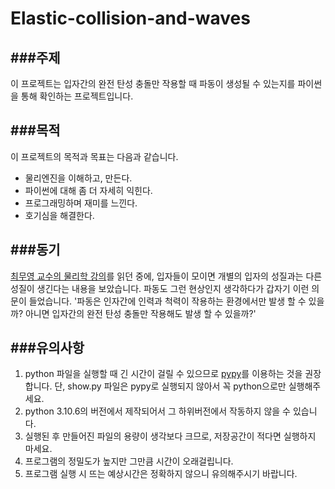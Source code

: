 # Elastic-collision-and-waves
###주제
---
이 프로젝트는 입자간의 완전 탄성 충돌만 작용할 때 파동이 생성될 수 있는지를
파이썬을 통해 확인하는 프로젝트입니다.

###목적
---
이 프로젝트의 목적과 목표는 다음과 같습니다.
 - 물리엔진을 이해하고, 만든다.
 - 파이썬에 대해 좀 더 자세히 익힌다.
 - 프로그래밍하며 재미를 느낀다.
 - 호기심을 해결한다.

###동기
---
[최무영 교수의 물리학 강의](https://www.yes24.com/Product/Goods/69294294)를 읽던 중에,
입자들이 모이면 개별의 입자의 성질과는 다른 성질이 생긴다는 내용을 보았습니다.
파동도 그런 현상인지 생각하다가 갑자기 이런 의문이 들었습니다. 
'파동은 인자간에 인력과 척력이 작용하는 환경에서만 발생 할 수 있을까?
아니면 입자간의 완전 탄성 충돌만 작용해도 발생 할 수 있을까?'

###유의사항
---
1. python 파일을 실행할 때 긴 시간이 걸릴 수 있으므로 [pypy](https://www.pypy.org/index.html)를 이용하는 것을 권장합니다.
   단, show.py 파일은 pypy로 실행되지 않아서 꼭 python으로만 실행해주세요.
2. python 3.10.6의 버전에서 제작되어서 그 하위버전에서 작동하지 않을 수 있습니다.
3. 실행된 후 만들어진 파일의 용량이 생각보다 크므로, 저장공간이 적다면 실행하지 마세요.
4. 프로그램의 정밀도가 높지만 그만큼 시간이 오래걸립니다.
5. 프로그램 실행 시 뜨는 예상시간은 정확하지 않으니 유의해주시기 바랍니다.